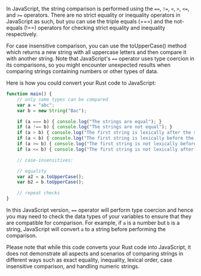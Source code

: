 In JavaScript, the string comparison is performed using the `==`, `!=`, `<`, `>`, `<=`, and `>=` operators. There are no strict equality or inequality operators in JavaScript as such, but you can use the triple equals (===) and the not-equals (!==) operators for checking strict equality and inequality respectively.

For case insensitive comparison, you can use the toUpperCase() method which returns a new string with all uppercase letters and then compare it with another string. Note that JavaScript's `==` operator uses type coercion in its comparisons, so you might encounter unexpected results when comparing strings containing numbers or other types of data.

Here is how you could convert your Rust code to JavaScript:

```javascript
function main() {
    // only same types can be compared
    var a = "abc";
    var b = new String("Bac");

    if (a === b) { console.log("The strings are equal"); }
    if (a !== b) { console.log("The strings are not equal"); }
    if (a > b) { console.log("The first string is lexically after the second"); }
    if (a < b) { console.log("The first string is lexically before the second"); }
    if (a >= b) { console.log("The first string is not lexically before the second"); }
    if (a <= b) { console.log("The first string is not lexically after the second"); }

    // case-insensitives:

    // equality
    var a2 = a.toUpperCase();
    var b2 = b.toUpperCase();

    // repeat checks
}
```
In this JavaScript version, `==` operator will perform type coercion and hence you may need to check the data types of your variables to ensure that they are compatible for comparison. For example, if `a` is a number but `b` is a string, JavaScript will convert `a` to a string before performing the comparison.

Please note that while this code converts your Rust code into JavaScript, it does not demonstrate all aspects and scenarios of comparing strings in different ways such as exact equality, inequality, lexical order, case insensitive comparison, and handling numeric strings.
